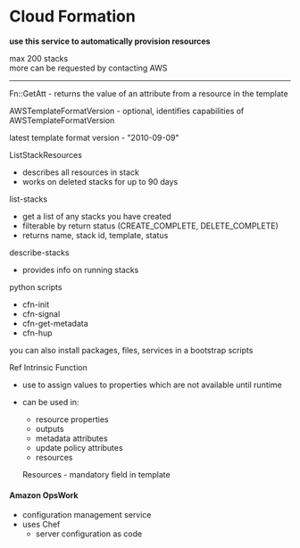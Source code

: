 # Cloud Formation  
**use this service to automatically provision resources**  

max 200 stacks  
more can be requested by contacting AWS  

***

Fn::GetAtt - returns the value of an attribute from a resource in the template

AWSTemplateFormatVersion - optional, identifies capabilities of AWSTemplateFormatVersion

latest template format version - "2010-09-09"


ListStackResources
- describes all resources in stack
- works on deleted stacks for up to 90 days

list-stacks
- get a list of any stacks you have created
- filterable by return status (CREATE_COMPLETE, DELETE_COMPLETE)
- returns name, stack id, template, status

describe-stacks
- provides info on running stacks  



python scripts
- cfn-init
- cfn-signal
- cfn-get-metadata
- cfn-hup

you can also install packages, files, services in a bootstrap scripts

Ref Intrinsic Function
- use to assign values to properties which are not available until runtime
- can be used in:
  - resource properties
  - outputs
  - metadata attributes
  - update policy attributes
  - resources


  Resources - mandatory field in template


#### Amazon OpsWork
* configuration management service  
* uses Chef  
  * server configuration as code
